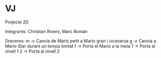 # VJ

Projecte 2D

Integrants:
Christian Rivero, Marc Román

Dreceres:
m -> Canvia de Mario petit a Mario gran i viceversa
g -> Canvia a Mario Star durant un temps limitat
f -> Porta el Mario a la meta
1 -> Porta al nivell 1
2 -> Porta al nivell 2

